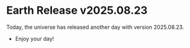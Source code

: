# Earth Release v2025.08.23
Today, the universe has released another day with version 2025.08.23.
- Enjoy your day!
